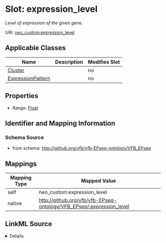 

# Slot: expression_level


_Level of expression of the given gene._



URI: [neo_custom:expression_level](http://n2o.neo/custom/expression_level)



<!-- no inheritance hierarchy -->





## Applicable Classes

| Name | Description | Modifies Slot |
| --- | --- | --- |
| [Cluster](Cluster.md) |  |  no  |
| [ExpressionPattern](ExpressionPattern.md) |  |  no  |







## Properties

* Range: [Float](Float.md)





## Identifier and Mapping Information







### Schema Source


* from schema: http://github.org/vfb/vfb-EPseq-ontology/VFB_EPseq




## Mappings

| Mapping Type | Mapped Value |
| ---  | ---  |
| self | neo_custom:expression_level |
| native | http://github.org/vfb/vfb-EPseq-ontology/VFB_EPseq/:expression_level |




## LinkML Source

<details>
```yaml
name: expression_level
description: Level of expression of the given gene.
from_schema: http://github.org/vfb/vfb-EPseq-ontology/VFB_EPseq
rank: 1000
slot_uri: neo_custom:expression_level
alias: expression_level
domain_of:
- ExpressionPattern
- Cluster
range: float

```
</details>